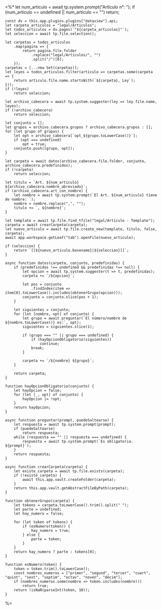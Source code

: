 <%*
	let num_articulo = await tp.system.prompt("Artículo n°: ");
	if (num_articulo == undefined || num_articulo == "") 
		return;

	const dv = this.app.plugins.plugins["dataview"].api;
	let carpeta_articulos = "legal/Articulos";
	let todos_articulos = dv.pages(`"${carpeta_articulos}"`);
	let seleccion = await tp.file.selection();

	let carpetas = todos_articulos
		.map(pagina => {
			return pagina.file.folder
				.replace("legal/Articulos/", "")
				.split("/")[0];
		});
	carpetas = [...new Set(carpetas)]; 
	let leyes = todos_articulos.filter(articulo => carpetas.some(carpeta => {
		return articulo.file.name.startsWith(`${carpeta}, Ley`);
	}));
	if (!leyes)
		return seleccion;

	let archivo_cabecera = await tp.system.suggester(ley => ley.file.name, leyes);
	if (!archivo_cabecera)
		return seleccion;

	let conjunto = [];
	let grupos = archivo_cabecera.grupos ? archivo_cabecera.grupos : [];
	for (let grupo of grupos) {
		let opt = archivo_cabecera[`opt_${grupo.toLowerCase()}`];
		if (opt === undefined)
			opt = true;
		conjunto.push([grupo, opt]);
	}

	let carpeta = await datos(archivo_cabecera.file.folder, conjunto, archivo_cabecera.predefinidos);
	if (!carpeta) 
		return seleccion;

	let titulo = `Art. ${num_articulo} ${archivo_cabecera.nombre_abreviado}`;
	if (archivo_cabecera.art_con_nombre) {
		let nombre = await tp.system.prompt(`El Art. ${num_articulo} tiene de nombre: `);
		nombre = nombre.replace(",", "");
		titulo += `, ${nombre}`;
	}

	let template = await tp.file.find_tfile("legal/Artículo - Template");
	carpeta = await crearCarpeta(carpeta);
	let nuevo_articulo = await tp.file.create_new(template, titulo, false, carpeta);
	await app.workspace.getLeaf("tab").openFile(nuevo_articulo);

	if (seleccion) {
		return `[[${nuevo_articulo.basename}|${seleccion}]]`;
	}

	async function datos(carpeta, conjunto, predefinidas) {
		if (predefinidas !== undefined && predefinidas !== null) {
			let opcion = await tp.system.suggester(t => t, predefinidas);
			carpeta += `/${opcion}`;
			
			let pos = conjunto
				.findIndex(item => item[0].toLowerCase().includes(obtenerGrupo(opcion)));
			conjunto = conjunto.slice(pos + 1);
		}

		let siguientes = conjunto;
		for (let [nombre, opt] of conjunto) {
			let grupo = await preguntar(`El número/nombre de ${nombre.toLowerCase()} es:`, opt);
			siguientes = siguientes.slice(1);

			if (grupo === "" || grupo === undefined) {
				if (hayOpcionObligatorio(siguientes))
					continue;
				break;
			}

			carpeta += `/${nombre} ${grupo}`;
		}

		return carpeta;
	}

	function hayOpcionObligatorio(conjunto) {
		let hayOpcion = false;
		for (let [_, opt] of conjunto) {
			hayOpcion |= !opt;
		}
		return hayOpcion;
	}

	async function preguntar(prompt, puedeSaltearse) {
		let respuesta = await tp.system.prompt(prompt);
		if (puedeSaltearse)
			return respuesta;
		while (respuesta == "" || respuesta === undefined) {
			respuesta = await tp.system.prompt(`Es obligatoria. ${prompt}`);
		}
		return respuesta;
	}

	async function crearCarpeta(carpeta) {
		let existe_carpeta = await tp.file.exists(carpeta);
		if (!existe_carpeta) {
			await this.app.vault.createFolder(carpeta);
		}
		return this.app.vault.getAbstractFileByPath(carpeta);
	}

	function obtenerGrupo(carpeta) {
		let tokens = carpeta.toLowerCase().trim().split(" ");
		let parte = undefined;
		let hay_numero = false;
		
		for (let token of tokens) {
			if (esNumero(token)) {
				hay_numero = true;
			} else {
				parte = token;
			}
		}
		return hay_numero ? parte : tokens[0];
	}

	function esNumero(token) {
		token = token.trim().toLowerCase();
		const nombres_numeros = ["primer", "segund", "tercer", "cuart", "quint", "sext", "septim", "octav", "noven", "décim"];
		if (nombres_numeros.some(nombre => token.includes(nombre))) 
			return true;
		return !isNaN(parseInt(token, 10));
	}
%>